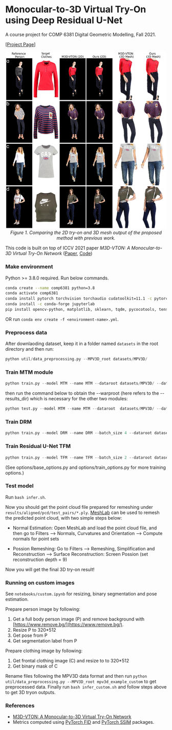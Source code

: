 # Monocular-to-3D Virtual Try-On using Deep Residual U-Net

A course project for COMP 6381 Digital Geometric Modelling, Fall 2021.

[[Project Page](https://hasibzunair.github.io/resm3dvton/)]

<p align="center">
    <a href="#"><img src="./assets/vis_3d.png"></a> <br/>
    <em>
        Figure 1. Comparing the 2D try-on and 3D mesh output of the proposed method with previous work.
    </em>
</p>

This code is built on top of ICCV 2021 paper *M3D-VTON: A Monocular-to-3D Virtual Try-On Network* ([Paper](https://arxiv.org/abs/2108.05126), [Code](https://github.com/fyviezhao/M3D-VTON))

### Make environment

Python >= 3.8.0 required. Run below commands.

```sh
conda create --name comp6381 python=3.8
conda activate comp6381
conda install pytorch torchvision torchaudio cudatoolkit=11.1 -c pytorch-lts -c nvidia
conda install -c conda-forge jupyterlab
pip install opencv-python, matplotlib, sklearn, tqdm, pycocotools, tensorboard
```

OR run `conda env create -f <environment-name>.yml`.

### Preprocess data

After downlaoding dataset, keep it in a folder named `datasets` in the root directory and then run:

```python
python util/data_preprocessing.py --MPV3D_root datasets/MPV3D/
```

### Train MTM module
```python
python train.py --model MTM --name MTM --dataroot datasets/MPV3D/ --datalist train_pairs --checkpoints_dir logs/res-m3dvton
```
then run the command below to obtain the --warproot (here refers to the --results_dir) which is necessary for the other two modules:

```python
python test.py --model MTM --name MTM --dataroot  datasets/MPV3D/ --datalist train_pairs --checkpoints_dir logs/res-m3dvton/ --results_dir outs/mtm_outputs
```

### Train DRM
```python
python train.py --model DRM --name DRM --batch_size 4 --dataroot datasets/MPV3D/ --warproot outs/mtm_outputs/aligned/MTM/train_pairs --datalist train_pairs --checkpoints_dir logs/res-m3dvton
```

### Train Residual U-Net TFM
```python
python train.py --model TFM --name TFM --batch_size 2 --dataroot datasets/MPV3D/ --warproot outs/mtm_outputs/aligned/MTM/train_pairs --datalist train_pairs --checkpoints_dir logs/res-m3dvton

```
(See options/base_options.py and options/train_options.py for more training options.)


### Test model
Run `bash infer.sh`.

Now you should get the point cloud file prepared for remeshing under `results/aligned/pcd/test_pairs/*.ply`. [MeshLab](https://www.meshlab.net/) can be used to remesh the predicted point cloud, with two simple steps below:

- Normal Estimation: Open MeshLab and load the point cloud file, and then go to Filters --> Normals, Curvatures and Orientation --> Compute normals for point sets

- Possion Remeshing: Go to Filters --> Remeshing, Simplification and Reconstruction --> Surface Reconstruction: Screen Possion (set reconstruction depth = 9)

Now you will get the final 3D try-on result!


### Running on custom images


See `notebooks/custom.ipynb` for resizing, binary segmentation and pose estimation.

Prepare person image by following:

1) Get a full body person image (P) and remove background with [https://www.remove.bg/](https://www.remove.bg/).
2) Resize P to 320*512
3) Get pose from P
4) Get segmentation label from P

Prepare clothing image by following:

1) Get frontal clothing image (C) and resize to to 320*512
2) Get binary mask of C

Rename files following the MPV3D data format and then run `python util/data_preprocessing.py --MPV3D_root mpv3d_example_custom` to get
preprocessed data. Finally run `bash infer_custom.sh` and follow steps above to get 3D tryon outputs.

### References
* [M3D-VTON: A Monocular-to-3D Virtual Try-On Network](https://arxiv.org/abs/2108.05126)
* Metrics computed using [PyTorch FID](https://github.com/mseitzer/pytorch-fid) and [PyTorch SSIM](https://github.com/Po-Hsun-Su/pytorch-ssim) packages.